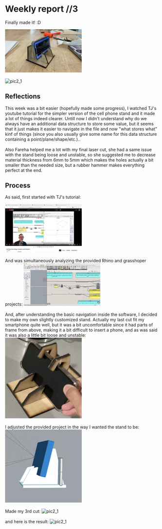 # Weekly report //3

Finally made it! :D

<img src="3_1.JPG" alt="pic2_1" width="50%">
<br/><br/>
<img src="3g_1.gif" alt="pic2_1" width="50%">

## Reflections

This week was a bit easier (hopefully made some progress), I watched TJ's youtube tutorial for the simpler version of the cell phone stand and it made a lot of things indeed clearer. Untill now I didn't understand why do we always have an additional data structure to store some value, but it seems that it just makes it easier to navigate in the file and now "what stores what" kinf of things (since you also usually give some name for this data structure containing a point/plane/shape/etc.).. 
<br/><br/>
Also Fareha helped me a lot with my final laser cut, she had a same issue with the stand being loose and unstable, so she suggested me to decrease material thickness from 6mm to 5mm which makes the holes actually a bit smaller than the needed size, but a rubber hammer makes everything perfect at the end.

## Process
As said, first started with TJ's tutorial:

<img src="3_2.png" alt="pic2_1" width="50%">
<br/>
<br/>
And was simultaneously analyzing the provided Rhino and grasshoper projects:

<img src="3_3.png" alt="pic2_1" width="50%">
<br/>
<br/>
And, after understanding the basic navigation inside the software, I decided to make my own slightly customized stand. Actually my last cut fit my smartphone quite well, but it was a bit uncomfortable since it had parts of frame from above, making it a bit difficult to insert a phone, and as was said it was also a little bit loose and unstable:
<img src="3_4.png" alt="pic2_1" width="50%">

<br/>
<br/>
I adjusted the provided project in the way I wanted the stand to be:
<img src="3_5.png" alt="pic2_1" width="50%">
<br/>
<br/>
Made my 3rd cut:
<img src="3g_2.gif" alt="pic2_1" width="50%">
<br/>
<br/>
and here is the result:
<img src="3_6.png" alt="pic2_1" width="50%">
